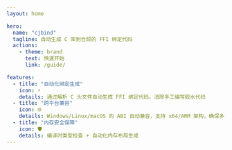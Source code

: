 ```yaml
---
layout: home

hero:
  name: "cjbind"
  tagline: 自动生成 C 库到仓颉的 FFI 绑定代码
  actions:
    - theme: brand
      text: 快速开始
      link: /guide/

features:
  - title: "自动化绑定生成"
    icon: ⚡
    details: 通过解析 C 头文件自动生成 FFI 绑定代码，消除手工编写胶水代码
  - title: "跨平台兼容"
    icon: 🌐
    details: Windows/Linux/macOS 的 ABI 自动兼容，支持 x64/ARM 架构，确保多平台适配
  - title: "内存安全保障"
    icon: 🛡️
    details: 编译时类型检查 + 自动化内存布局生成
---
```


